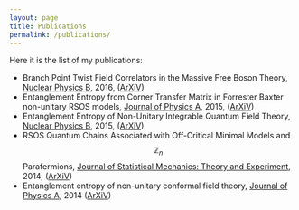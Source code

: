 ```yaml
---
layout: page
title: Publications
permalink: /publications/
---
```


Here it is the list of my publications:

  - Branch Point Twist Field Correlators in the Massive Free Boson Theory, [Nuclear Physics B](http://www.sciencedirect.com/science/article/pii/S0550321316303182), 2016, ([ArXiV](https://arxiv.org/abs/1607.05656))
  - Entanglement Entropy from Corner Transfer Matrix in Forrester Baxter non-unitary RSOS models, [Journal of Physics A](http://iopscience.iop.org/article/10.1088/1751-8113/49/15/154005), 2015, ([ArXiV](https://arxiv.org/abs/1509.04601))
  - Entanglement Entropy of Non-Unitary Integrable Quantum Field Theory, [Nuclear Physics B](http://www.sciencedirect.com/science/article/pii/S055032131500173X), 2015, ([ArXiV](https://arxiv.org/abs/1502.03275))
  - RSOS Quantum Chains Associated with Off-Critical Minimal Models and $$\mathbb{Z}_n$$ Parafermions, [Journal of Statistical Mechanics: Theory and Experiment](http://iopscience.iop.org/article/10.1088/1742-5468/2015/03/P03010), 2014, ([ArXiV](https://arxiv.org/abs/1412.4942))
  - Entanglement entropy of non-unitary conformal field theory, [Journal of Physics A](http://iopscience.iop.org/article/10.1088/1751-8113/48/4/04FT01), 2014 ([ArXiV](https://arxiv.org/abs/1405.2804))
